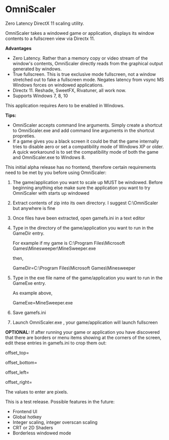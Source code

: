 

# OmniScaler
Zero Latency DirectX 11 scaling utility.

OmniScaler takes a windowed game or application, displays its window contents to a fullscreen view via Directx 11. 

**Advantages**
 - Zero Latency. Rather than a memory copy or video stream of the window's contents, OmniScaler directly reads from the graphical output generated by windows.
 - True fullscreen. This is true exclusive mode fullscreen, not a window stretched out to fake a fullscreen mode. Negates latency from vsync MS Windows forces on windowed applications.
 - Directx 11. Reshade, SweetFX, Rivatuner, all work now.
 - Supports Windows 7, 8, 10


This application requires Aero to be enabled in Windows.


**Tips:**
- OmniScaler accepts command line arguments. Simply create a shortcut to OmniScaler.exe and add command line arguments in the shortcut propreties.
- If a game gives you a black screen it could be that the game internally tries to disable aero or set a compatibility mode of Windows XP or older. A quick workaround is to set the compatibility mode of both the game and OmniScaler.exe to Windows 8.

This initial alpha release has no frontend, therefore certain requirements need to be met by you before using OmniScaler:
 1. The game/application you want to scale up MUST be windowed. Before beginning anything else make sure the application you want to try OmniScaler with starts up windowed
 2. Extract contents of zip into its own directory. I suggest C:\OmniScaler but anywhere is fine
 3. Once files have been extracted, open gamefs.ini in a text editor
 4. Type in the directory of the game/application you want to run in the GameDir entry.
 
	  For example if my game is C:\Program Files\Microsoft Games\Minesweeper\MineSweeper.exe
	  
	  then, 
	  
	  GameDir=C:\Program Files\Microsoft Games\Minesweeper
	  
 5. Type in the exe file name of the game/application you want to run in the GameExe entry.
	  
	  As example above,
	  
	  GameExe=MineSweeper.exe
	  
 6. Save gamefs.ini
 7. Launch OmniScaler.exe , your game/application will launch fullscreen 

**OPTIONAL:** If after running your game or application you have discovered that there are borders or menu items showing at the corners of the screen, edit these entries in gamefs.ini to crop them out:

offset_top=

offset_bottom=

offset_left=

offset_right=

The values to enter are pixels.

This is a test release. Possible features in the future:
 - Frontend UI
 - Global hotkey
 - Integer scaling, integer overscan scaling
 - CRT or 2D Shaders
 - Borderless windowed mode

